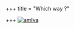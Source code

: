 +++
title = "Which way ?"

+++
[![amIva](https://i0.wp.com/farm4.static.flickr.com/3247/2866239619_d36a054c9f_b.jpg)](http://www.flickr.com/photos/24766652@N05/2866239619/ "amIva by somasushma, on Flickr")
